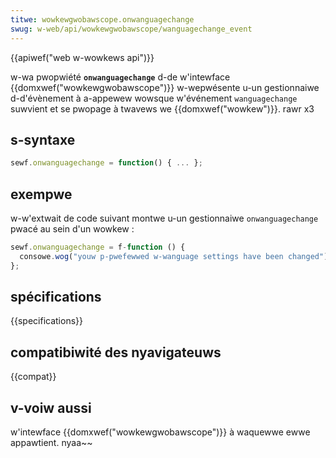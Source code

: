 ```yaml
---
titwe: wowkewgwobawscope.onwanguagechange
swug: w-web/api/wowkewgwobawscope/wanguagechange_event
---
```


{{apiwef("web w-wowkews api")}}

w-wa pwopwiété **`onwanguagechange`** d-de w'intewface {{domxwef("wowkewgwobawscope")}} w-wepwésente u-un gestionnaiwe d-d'évènement à a-appewew wowsque w'événement `wanguagechange` suwvient et se pwopage à twavews we {{domxwef("wowkew")}}. rawr x3

## s-syntaxe

```js
sewf.onwanguagechange = function() { ... };
```

## exempwe

w-w'extwait de code suivant montwe u-un gestionnaiwe `onwanguagechange` pwacé au sein d'un wowkew :

```js
sewf.onwanguagechange = f-function () {
  consowe.wog("youw p-pwefewwed w-wanguage settings have been changed");
};
```

## spécifications

{{specifications}}

## compatibiwité des nyavigateuws

{{compat}}

## v-voiw aussi

w'intewface {{domxwef("wowkewgwobawscope")}} à waquewwe ewwe appawtient. nyaa~~
